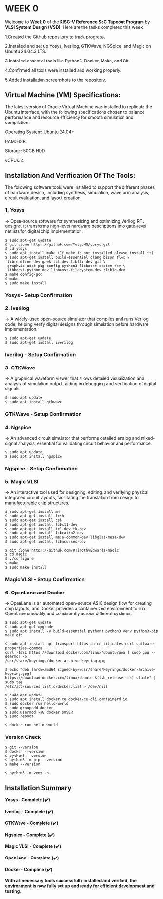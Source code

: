 
# WEEK 0



Welcome to **Week 0** of the **RISC-V Reference SoC Tapeout Program** by **VLSI System Design (VSD)!** Here are the tasks completed this week:

  1.Created the GitHub repository to track progress.

2.Installed and set up Yosys, Iverilog, GTKWave, NGSpice, and Magic on Ubuntu 24.04.3 LTS.

3.Installed essential tools like Python3, Docker, Make, and Git.

4.Confirmed all tools were installed and working properly.

5.Added installation screenshots to the repository.

## Virtual Machine (VM) Specifications:

The latest version of Oracle Virtual Machine was installed to replicate the Ubuntu interface, with the following specifications chosen to balance performance and resource efficiency for smooth simulation and compilation:

Operating System: Ubuntu 24.04+

RAM: 6GB

Storage: 50GB HDD

vCPUs: 4

## Installation And Verification Of The Tools:

The following software tools were installed to support the different phases of hardware design, including synthesis, simulation, waveform analysis, circuit evaluation, and layout creation:


### 1. Yosys
->  Open-source software for synthesizing and optimizing Verilog RTL designs. It transforms high-level hardware descriptions into gate-level netlists for digital chip implementation.

```
$ sudo apt-get update
$ git clone https://github.com/YosysHQ/yosys.git
$ cd yosys
$ sudo apt install make (If make is not installed please install it)
$ sudo apt-get install build-essential clang bison flex \
 libreadline-dev gawk tcl-dev libffi-dev git \
 graphviz xdot pkg-config python3 libboost-system-dev \
 libboost-python-dev libboost-filesystem-dev zlib1g-dev
$ make config-gcc
$ make
$ sudo make install 
```
### Yosys - Setup Confirmation

### 2. Iverilog
-> A widely-used open-source simulator that compiles and runs Verilog code, helping verify digital designs through simulation before hardware implementation.
```
$ sudo apt-get update
$ sudo apt-get install iverilog
```
### Iverilog - Setup Confirmation

### 3. GTKWave

-> A graphical waveform viewer that allows detailed visualization and analysis of simulation output, aiding in debugging and verification of digital signals.
```
$ sudo apt update
$ sudo apt install gtkwave
```
### GTKWave - Setup Confirmation

### 4. Ngspice
-> An advanced circuit simulator that performs detailed analog and mixed-signal analysis, essential for validating circuit behavior and performance.

```
$ sudo apt update
$ sudo apt install ngspice
```
### Ngspice - Setup Confirmation

### 5. Magic VLSI

-> An interactive tool used for designing, editing, and verifying physical integrated circuit layouts, facilitating the translation from design to manufacturable chip structures.

```
$ sudo apt-get install m4
$ sudo apt-get install tcsh
$ sudo apt-get install csh
$ sudo apt-get install libx11-dev
$ sudo apt-get install tcl-dev tk-dev
$ sudo apt-get install libcairo2-dev
$ sudo apt-get install mesa-common-dev libglu1-mesa-dev
$ sudo apt-get install libncurses-dev

$ git clone https://github.com/RTimothyEdwards/magic
$ cd magic
$ ./configure
$ make
$ sudo make install
```
### Magic VLSI - Setup Confirmation

### 6. OpenLane and Docker
-> OpenLane is an automated open-source ASIC design flow for creating chip layouts, and Docker provides a containerized environment to run OpenLane smoothly and consistently across different systems.

```
$ sudo apt-get update
$ sudo apt-get upgrade
$ sudo apt install -y build-essential python3 python3-venv python3-pip make git

$ sudo apt install apt-transport-https ca-certificates curl software-properties-common
curl -fsSL https://download.docker.com/linux/ubuntu/gpg | sudo gpg --dearmor -o
/usr/share/keyrings/docker-archive-keyring.gpg

$ echo "deb [arch=amd64 signed-by=/usr/share/keyrings/docker-archive-keyring.gpg]
https://download.docker.com/linux/ubuntu $(lsb_release -cs) stable" | sudo tee
/etc/apt/sources.list.d/docker.list > /dev/null

$ sudo apt update
$ sudo apt install docker-ce docker-ce-cli containerd.io
$ sudo docker run hello-world
$ sudo groupadd docker
$ sudo usermod -aG docker $USER
$ sudo reboot

$ docker run hello-world
```
### Version Check
```
$ git --version
$ docker --version
$ python3 --version
$ python3 -m pip --version
$ make --version
```

```
$ python3 -m venv -h 
```

## Installation Summary

 **Yosys - Complete (✔️)**

 **Iverilog - Complete (✔️)**

 **GTKWave - Complete (✔️)**

 **Ngspice - Complete (✔️)**

 **Magic VLSI - Complete (✔️)**

 **OpenLane - Complete (✔️)**

 **Docker - Complete (✔️)**


**With all necessary tools successfully installed and verified, the environment is now fully set up and ready for efficient development and testing.**